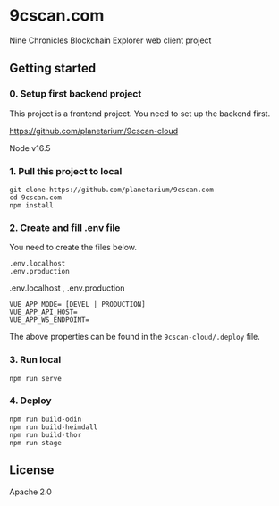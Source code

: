 # 9cscan.com
Nine Chronicles Blockchain Explorer web client project

## Getting started
### 0. Setup first backend project
This project is a frontend project. You need to set up the backend first.

https://github.com/planetarium/9cscan-cloud

Node v16.5

### 1. Pull this project to local

```
git clone https://github.com/planetarium/9cscan.com
cd 9cscan.com
npm install
```

### 2. Create and fill .env file

You need to create the files below.
```
.env.localhost
.env.production
```

.env.localhost , .env.production
```
VUE_APP_MODE= [DEVEL | PRODUCTION]
VUE_APP_API_HOST=
VUE_APP_WS_ENDPOINT=
```
The above properties can be found in the `9cscan-cloud/.deploy` file.


### 3. Run local
```
npm run serve
```

### 4. Deploy
```
npm run build-odin
npm run build-heimdall
npm run build-thor
npm run stage
```


## License

Apache 2.0

